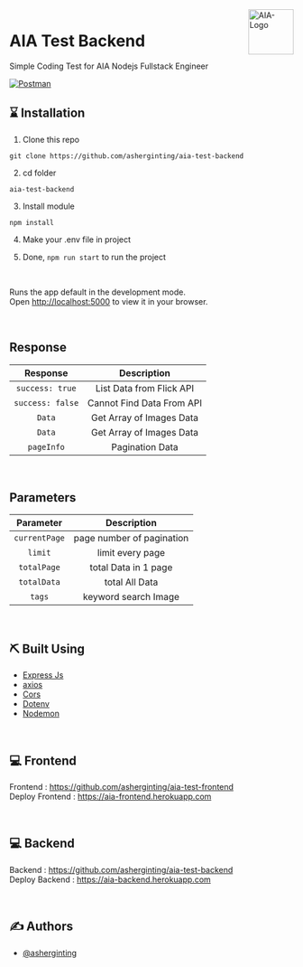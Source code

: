 <a href="https://aimeos.org/">
    <img src="https://user-images.githubusercontent.com/39787908/165537085-22b9b71d-16e8-4fce-8305-0c6a2abfff35.png" height="80" alt="AIA-Logo" title="AIA" align="right" />
</a>

# AIA Test Backend

Simple Coding Test for AIA Nodejs Fullstack Engineer



[![Postman](https://user-images.githubusercontent.com/39787908/165538995-8a6cb8d6-2be5-4b08-8a9c-c56411062d8e.png)](#)

## ⌛️ Installation

1. Clone this repo
```
git clone https://github.com/asherginting/aia-test-backend
```

2. cd folder
```
aia-test-backend

```
3. Install module
```
npm install
```

4. Make your .env file in project


5. Done, ```npm run start``` to run the project

<br>

Runs the app default in the development mode.\
Open [http://localhost:5000](http://localhost:5000) to view it in your browser.

<br>

## Response
|       Response       |        Description        |
| :------------------: | :-----------------------: |
| ```success: true```  | List Data from Flick API  |
| ```success: false``` | Cannot Find Data From API |
|      ```Data```      | Get Array of Images Data  |
|      ```Data```      | Get Array of Images Data  |
|    ```pageInfo```    |      Pagination Data      |

<br>

## Parameters
|     Parameter     |        Description        |
| :---------------: | :-----------------------: |
| ```currentPage``` | page number of pagination |
|    ```limit```    |     limit every page      |
|  ```totalPage```  |   total Data in 1 page    |
|  ```totalData```  |      total All Data       |
|    ```tags```     |   keyword search Image    |


<br>

## ⛏️ Built Using

- [Express Js](https://www.npmjs.com/package/express)
- [axios](https://www.npmjs.com/package/axios)
- [Cors](https://www.npmjs.com/package/cors)
- [Dotenv](https://www.npmjs.com/package/dotenv)
- [Nodemon](https://www.npmjs.com/package/nodemon)

<br>

## 💻 Frontend

Frontend : https://github.com/asherginting/aia-test-frontend
<br>
Deploy Frontend : https://aia-frontend.herokuapp.com

<br>

## 💻 Backend

Backend : https://github.com/asherginting/aia-test-backend
<br>
Deploy Backend : https://aia-backend.herokuapp.com

<br>

## ✍️ Authors

- [@asherginting](https://github.com/asherginting)